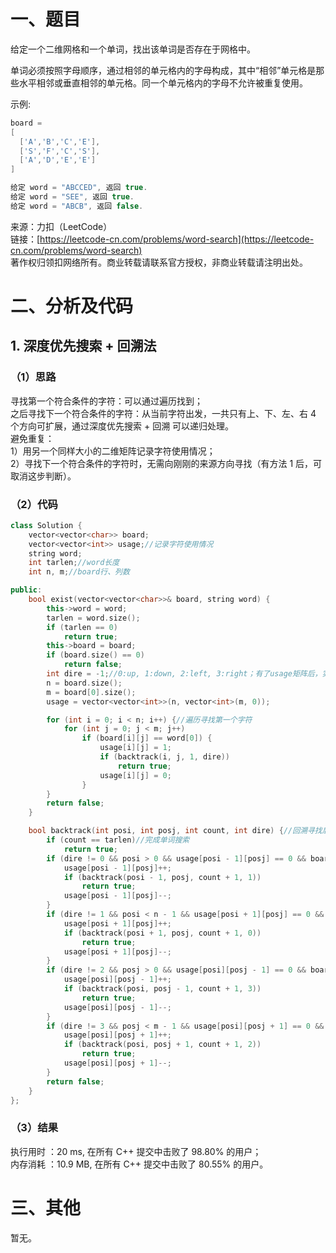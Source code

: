 # 一、题目
给定一个二维网格和一个单词，找出该单词是否存在于网格中。  
  
单词必须按照字母顺序，通过相邻的单元格内的字母构成，其中“相邻”单元格是那些水平相邻或垂直相邻的单元格。同一个单元格内的字母不允许被重复使用。  
  
示例:  
```c++
board =
[
  ['A','B','C','E'],
  ['S','F','C','S'],
  ['A','D','E','E']
]

给定 word = "ABCCED", 返回 true.
给定 word = "SEE", 返回 true.
给定 word = "ABCB", 返回 false.
``` 
  

来源：力扣（LeetCode）  
链接：[https://leetcode-cn.com/problems/word-search](https://leetcode-cn.com/problems/word-search)  
著作权归领扣网络所有。商业转载请联系官方授权，非商业转载请注明出处。  
# 二、分析及代码
## 1. 深度优先搜索 + 回溯法
### （1）思路
寻找第一个符合条件的字符：可以通过遍历找到；  
之后寻找下一个符合条件的字符：从当前字符出发，一共只有上、下、左、右 4 个方向可扩展，通过深度优先搜索 + 回溯 可以递归处理。  
避免重复：  
1）用另一个同样大小的二维矩阵记录字符使用情况；  
2）寻找下一个符合条件的字符时，无需向刚刚的来源方向寻找（有方法 1 后，可取消这步判断）。  
### （2）代码
```cpp
class Solution {
    vector<vector<char>> board;
    vector<vector<int>> usage;//记录字符使用情况
    string word;
    int tarlen;//word长度
    int n, m;//board行、列数

public:
    bool exist(vector<vector<char>>& board, string word) {
        this->word = word;
        tarlen = word.size();
        if (tarlen == 0)
            return true;
        this->board = board;
        if (board.size() == 0)
            return false;
        int dire = -1;//0:up, 1:down, 2:left, 3:right；有了usage矩阵后，实际上也可取消方向的判断
        n = board.size();
        m = board[0].size();
        usage = vector<vector<int>>(n, vector<int>(m, 0));

        for (int i = 0; i < n; i++) {//遍历寻找第一个字符
            for (int j = 0; j < m; j++)
                if (board[i][j] == word[0]) {
                    usage[i][j] = 1;
                    if (backtrack(i, j, 1, dire))
                        return true;
                    usage[i][j] = 0;
                }
        }
        return false;
    }

    bool backtrack(int posi, int posj, int count, int dire) {//回溯寻找后续字符
        if (count == tarlen)//完成单词搜索
            return true;
        if (dire != 0 && posi > 0 && usage[posi - 1][posj] == 0 && board[posi - 1][posj] == word[count]) {//向上寻找
            usage[posi - 1][posj]++;
            if (backtrack(posi - 1, posj, count + 1, 1))
                return true;
            usage[posi - 1][posj]--;
        }
        if (dire != 1 && posi < n - 1 && usage[posi + 1][posj] == 0 && board[posi + 1][posj] == word[count]) {//向下寻找
            usage[posi + 1][posj]++;
            if (backtrack(posi + 1, posj, count + 1, 0))
                return true;
            usage[posi + 1][posj]--;
        }
        if (dire != 2 && posj > 0 && usage[posi][posj - 1] == 0 && board[posi][posj - 1] == word[count]) {//向左寻找
            usage[posi][posj - 1]++;
            if (backtrack(posi, posj - 1, count + 1, 3))
                return true;
            usage[posi][posj - 1]--;
        }
        if (dire != 3 && posj < m - 1 && usage[posi][posj + 1] == 0 && board[posi][posj + 1] == word[count]) {//向右寻找
            usage[posi][posj + 1]++;
            if (backtrack(posi, posj + 1, count + 1, 2))
                return true;
            usage[posi][posj + 1]--;
        }
        return false;
    }
};
```
### （3）结果
执行用时 ：20 ms, 在所有 C++ 提交中击败了 98.80% 的用户；  
内存消耗 ：10.9 MB, 在所有 C++ 提交中击败了 80.55% 的用户。   
# 三、其他
暂无。  
